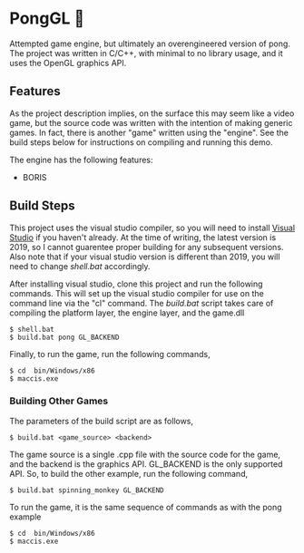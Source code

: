 # PongGL 🏓
Attempted game engine, but ultimately an overengineered version of pong. The project was written in C/C++, with minimal to no library usage, and it uses the OpenGL graphics API.

## Features
As the project description implies, on the surface this may seem like a video game, but the source code was written with the intention of making generic games. In fact, there is another "game" written using the "engine". See the build steps below for instructions on compiling and running this demo. 

The engine has the following features:
- BORIS 

## Build Steps
This project uses the visual studio compiler, so you will need to install <a href="https://visualstudio.microsoft.com/vs/">Visual Studio</a> if you haven't already. At the time of writing, the latest version is 2019, so I cannot guarentee proper building for any subsequent versions. Also note that if your visual studio version is different than 2019, you will need to change *shell.bat* accordingly.   

After installing visual studio, clone this project and run the following commands. This will set up the visual studio compiler for use on the command line via the "cl" command. The *build.bat* script takes care of compiling the platform layer, the engine layer, and the game.dll
```
$ shell.bat
$ build.bat pong GL_BACKEND
```
Finally, to run the game, run the following commands,  
```
$ cd  bin/Windows/x86
$ maccis.exe
```

### Building Other Games
The parameters of the build script are as follows,
```
$ build.bat <game_source> <backend> 
```
The game source is a single .cpp file with the source code for the game, and the backend is the graphics API. GL_BACKEND is the only supported API. So, to build the other example, run the following command,
```
$ build.bat spinning_monkey GL_BACKEND 
```
To run the game, it is the same sequence of commands as with the pong example
```
$ cd  bin/Windows/x86
$ maccis.exe
```
